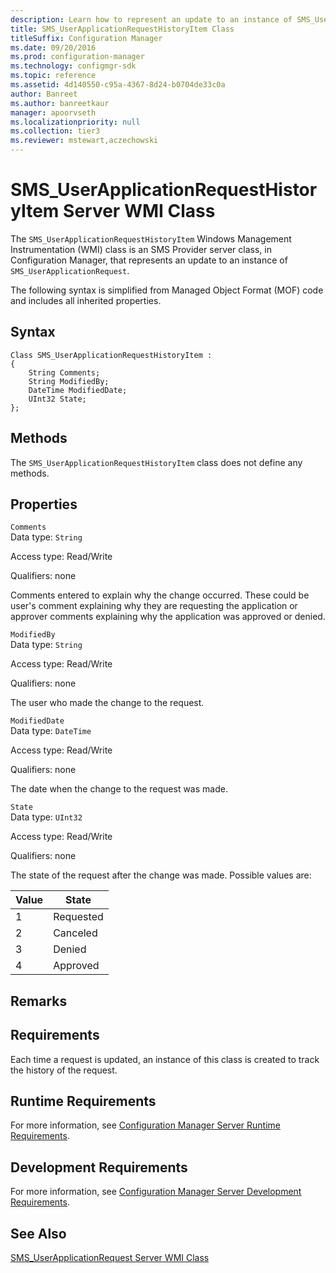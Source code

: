 ```yaml
---
description: Learn how to represent an update to an instance of SMS_UserApplicationRequest using SMS_UserApplicationRequestHistoryItem class.
title: SMS_UserApplicationRequestHistoryItem Class
titleSuffix: Configuration Manager
ms.date: 09/20/2016
ms.prod: configuration-manager
ms.technology: configmgr-sdk
ms.topic: reference
ms.assetid: 4d140550-c95a-4367-8d24-b0704de33c0a
author: Banreet
ms.author: banreetkaur
manager: apoorvseth
ms.localizationpriority: null
ms.collection: tier3
ms.reviewer: mstewart,aczechowski
---
```

# SMS_UserApplicationRequestHistoryItem Server WMI Class
The `SMS_UserApplicationRequestHistoryItem` Windows Management Instrumentation (WMI) class is an SMS Provider server class, in Configuration Manager, that represents an update to an instance of `SMS_UserApplicationRequest`.  

 The following syntax is simplified from Managed Object Format (MOF) code and includes all inherited properties.  

## Syntax  

```  
Class SMS_UserApplicationRequestHistoryItem :    
{  
    String Comments;  
    String ModifiedBy;  
    DateTime ModifiedDate;  
    UInt32 State;  
};  
```  

## Methods  
 The `SMS_UserApplicationRequestHistoryItem` class does not define any methods.  

## Properties  
 `Comments`  
 Data type: `String`  

 Access type: Read/Write  

 Qualifiers: none  

 Comments entered to explain why the change occurred. These could be user's comment explaining why they are requesting the application or approver comments explaining why the application was approved or denied.  

 `ModifiedBy`  
 Data type: `String`  

 Access type: Read/Write  

 Qualifiers: none  

 The user who made the change to the request.  

 `ModifiedDate`  
 Data type: `DateTime`  

 Access type: Read/Write  

 Qualifiers: none  

 The date when the change to the request was made.  

 `State`  
 Data type: `UInt32`  

 Access type: Read/Write  

 Qualifiers: none  

 The state of the request after the change was made. Possible values are:  

|Value|State|  
|-|-|  
|1|Requested|  
|2|Canceled|  
|3|Denied|  
|4|Approved|  

## Remarks  

## Requirements  
 Each time a request is updated, an instance of this class is created to track the history of the request.  

## Runtime Requirements  
 For more information, see [Configuration Manager Server Runtime Requirements](../../../develop/core/reqs/server-runtime-requirements.md).  

## Development Requirements  
 For more information, see [Configuration Manager Server Development Requirements](../../../develop/core/reqs/server-development-requirements.md).  

## See Also  
 [SMS_UserApplicationRequest Server WMI Class](../../../develop/reference/apps/sms_userapplicationrequest-server-wmi-class.md)
